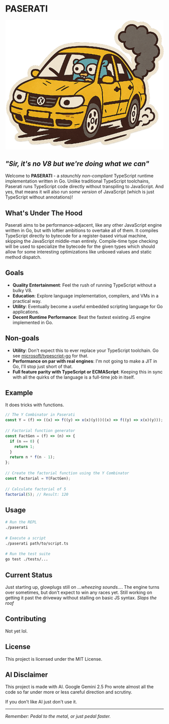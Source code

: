 # PASERATI

![Paserati](paserati.png)

## _"Sir, it's no V8 but we're doing what we can"_

Welcome to **PASERATI** - a _staunchly non-compliant_ TypeScript runtime implementation written in Go. Unlike traditional TypeScript toolchains, Paserati runs TypeScript code directly without transpiling to JavaScript. And yes, that means it will also run _some version_ of JavaScript (which is just TypeScript without annotations)!

## What's Under The Hood

Paserati aims to be performance-adjacent, like any other JavaScript engine written in Go, but with loftier ambitions to overtake all of them. It compiles TypeScript directly to bytecode for a register-based virtual machine, skipping the JavaScript middle-man entirely. Compile-time type checking will be used to specialize the bytecode for the given types which should allow for some interesting optimizations like unboxed values and static method dispatch.

## Goals

- **Quality Entertainment**: Feel the rush of running TypeScript without a bulky V8.
- **Education**: Explore language implementation, compilers, and VMs in a practical way.
- **Utility**: Eventually become a useful embedded scripting language for Go applications.
- **Decent Runtime Performance**: Beat the fastest existing JS engine implemented in Go.

## Non-goals

- **Utility**: Don't expect this to ever replace your TypeScript toolchain. Go see [microsoft/typescript-go](https://github.com/microsoft/typescript-go) for that.
- **Performance on par with real engines**: I'm not going to make a JIT in Go, I'll stop just short of that.
- **Full feature parity with TypeScript or ECMAScript**: Keeping this in sync with all the quirks of the language is a full-time job in itself.

## Example

It does tricks with functions.

```typescript
// The Y Combinator in Paserati
const Y = (f) => ((x) => f((y) => x(x)(y)))((x) => f((y) => x(x)(y)));

// Factorial function generator
const FactGen = (f) => (n) => {
  if (n == 0) {
    return 1;
  }
  return n * f(n - 1);
};

// Create the factorial function using the Y Combinator
const factorial = Y(FactGen);

// Calculate factorial of 5
factorial(5); // Result: 120
```

## Usage

```bash
# Run the REPL
./paserati

# Execute a script
./paserati path/to/script.ts

# Run the test suite
go test ./tests/...
```

## Current Status

Just starting up, glowplugs still on _...wheezing sounds..._. The engine turns over sometimes, but don't expect to win any races yet. Still working on getting it past the driveway without stalling on basic JS syntax. _Slaps the roof_

## Contributing

Not yet lol.

## License

This project is licensed under the MIT License.

## AI Disclaimer

This project is made with AI. Google Gemini 2.5 Pro wrote almost all the code so far under more or less careful direction and scrutiny.

If you don't like AI just don't use it.

---

_Remember: Pedal to the metal, or just pedal faster._

